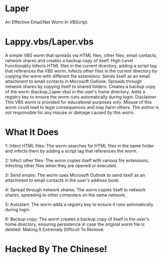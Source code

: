 # Laper
An Effective Email/Net Worm In VBScript.

# Lappy.vbs/Laper.vbs
A simple VBS worm that spreads via HTML files, other files, email contacts, network shares and creates a backup copy of itself.
High-Level Functionality
Infects HTML files in the current directory, adding a script tag that references the VBS worm.
Infects other files in the current directory by copying the worm with different file extensions.
Sends itself as an email attachment to email contacts in Microsoft Outlook.
Spreads through network shares by copying itself to shared folders.
Creates a backup copy of the worm (backup_Laper.vbs) in the user's home directory.
Adds a registry key to ensure the worm runs automatically during login.
Disclaimer
This VBS worm is provided for educational purposes only. Misuse of this worm could lead to legal consequences and may harm others. The author is not responsible for any misuse or damage caused by this worm.

# What It Does
1: Infect HTML files: The worm searches for HTML files in the same folder and infects them by adding a script tag that references the worm.

2: Infect other files: The worm copies itself with various file extensions, infecting other files when they are opened or executed.

3: Send emails: The worm uses Microsoft Outlook to send itself as an attachment to email contacts in the user's address book.

4: Spread through network shares: The worm copies itself to network shares, spreading to other computers on the same network.

5: Autostart: The worm adds a registry key to ensure it runs automatically during login.

6: Backup copy: The worm creates a backup copy of itself in the user's home directory, ensuring persistence in case the original worm file is deleted.
Making It Extremely Difficult To Remove.

# Hacked By The Chinese!
